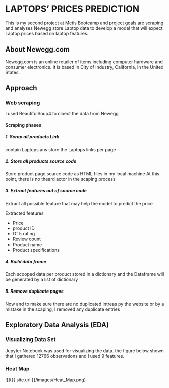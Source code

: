 # LAPTOPS’ PRICES PREDICTION

This is my second project at Metis Bootcamp and project goals are scraping and analyses Newegg store Laptop data to develop a model that will expect Laptop prices based on laptop features.

## About Newegg.com
Newegg.com is an online retailer of items including computer hardware and consumer electronics. It is based in City of Industry, California, in the United States.

## Approach

### Web scraping
I used BeautifulSoup4 to cloect the data from Newegg
#### Scraping phases
  ##### 1. Scrap all products Link
  contain Laptops ans store the Laptops links per page
  ##### 2. Store all products source code
  Store product page source code as HTML files in my local machine At this point, there is no theard actor in the scaping process
  ##### 3. Extract features out of source code
  Extract all possible feature that may help the model to predict the price

  Extracted features
  - Price
  - product ID
  - Of 5 rating
  - Review count
  - Product name
  - Product specifications



##### 4. Build data frame

Each scooped data per product stored in a dictionary and the Dataframe will be generated by a list of dictionary
##### 5. Remove duplicate pages
Now and to make sure there are no duplicated intreas py the website or by a mistake in the scaping, I removed any duplicate entries

## Exploratory Data Analysis (EDA)
### Visualizing Data Set
Jupyter Notebook was used for visualizing the data. the figure below shown that I gathered 12766 observations and I used 9 features.

### Heat Map

![]({{ site.url }}/images/Heat_Map.png)
